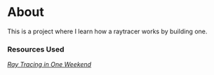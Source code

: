 # About
This is a project where I learn how a raytracer works by building one. 

### Resources Used
[_Ray Tracing in One Weekend_](https://raytracing.github.io/books/RayTracingInOneWeekend.html)
